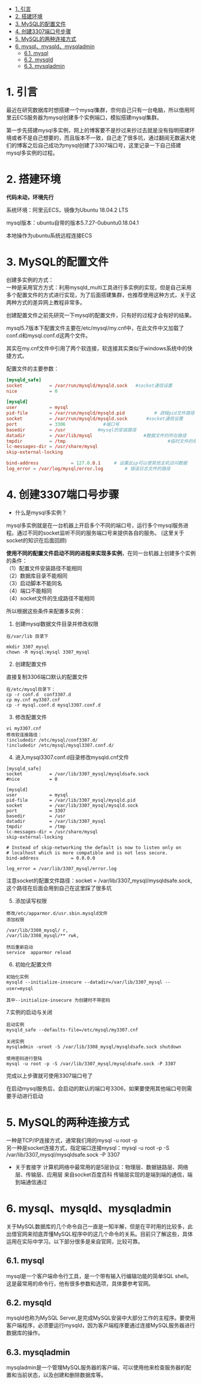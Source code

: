 <!-- TOC -->

- [1. 引言](#1-%e5%bc%95%e8%a8%80)
- [2. 搭建环境](#2-%e6%90%ad%e5%bb%ba%e7%8e%af%e5%a2%83)
- [3. MySQL的配置文件](#3-mysql%e7%9a%84%e9%85%8d%e7%bd%ae%e6%96%87%e4%bb%b6)
- [4. 创建3307端口号步骤](#4-%e5%88%9b%e5%bb%ba3307%e7%ab%af%e5%8f%a3%e5%8f%b7%e6%ad%a5%e9%aa%a4)
- [5. MySQL的两种连接方式](#5-mysql%e7%9a%84%e4%b8%a4%e7%a7%8d%e8%bf%9e%e6%8e%a5%e6%96%b9%e5%bc%8f)
- [6. mysql、mysqld、mysqladmin](#6-mysqlmysqldmysqladmin)
  - [6.1. mysql](#61-mysql)
  - [6.2. mysqld](#62-mysqld)
  - [6.3. mysqladmin](#63-mysqladmin)

<!-- /TOC -->
# 1. 引言
最近在研究数据库时想搭建一个mysql集群，奈何自己只有一台电脑，所以借用阿里云ECS服务器为mysql创建多个实例端口，模拟搭建mysql集群。

第一步先搭建mysql多实例，网上的博客要不是抄过来抄过去就是没有指明搭建环境或者不是自己想要的，而且版本不一致，自己走了很多坑，通过翻阅无数遍大佬们的博客之后自己成功为mysql创建了3307端口号，这里记录一下自己搭建mysql多实例的过程。

# 2. 搭建环境
**代码未动，环境先行**

系统环境：阿里云ECS，镜像为Ubuntu 18.04.2 LTS

mysql版本：ubuntu自带的版本5.7.27-0ubuntu0.18.04.1

本地操作为ubuntu系统远程连接ECS

# 3. MySQL的配置文件

创建多实例的方式：<br>
一种是采用官方方式：利用mysqld_multi工具进行多实例的实现，但是自己采用多个配置文件的方式进行实现，为了后面搭建集群，也推荐使用这种方式，关于这两种方式的差异网上教程非常多。

创建配置文件之前先研究一下mysql的配置文件，只有好的过程才会有好的结果。


mysql5.7版本下配置文件主要在/etc/mysql/my.cnf中，在此文件中又加载了conf.d和mysql.conf.d这两个文件。

其实在my.cnf文件中引用了两个软连接，软连接其实类似于windows系统中的快捷方式。

配置文件的主要参数：
```conf
[mysqld_safe]
socket          = /var/run/mysqld/mysqld.sock   #socket通信设置
nice            = 0

[mysqld]
user            = mysql
pid-file        = /var/run/mysqld/mysqld.pid           # 进程pid文件路径
socket          = /var/run/mysqld/mysqld.sock       #socket通信设置
port            = 3306              #端口号
basedir         = /usr            #mysql的安装路径 
datadir         = /var/lib/mysql                   #数据文件的所在路径
tmpdir          = /tmp                                      #临时文件的保存路径
lc-messages-dir = /usr/share/mysql   
skip-external-locking

bind-address            = 127.0.0.1     # 设置此ip可以使其他主机访问数据
log_error = /var/log/mysql/error.log        # 错误日志文件的路径

```

# 4. 创建3307端口号步骤
* 什么是mysql多实例？

mysql多实例就是在一台机器上开启多个不同的端口号，运行多个mysql服务进程。通过不同的socket监听不同的服务端口号来提供各自的服务。
(这里关于socket的知识在后面回顾)


**使用不同的配置文件启动不同的进程来实现多实例**，在同一台机器上创建多个实例的条件：<br>（1）配置文件安装路径不能相同<br>
（2）数据库目录不能相同<br>
（3）启动脚本不能同名<br>
（4）端口不能相同<br>
（4）socket文件的生成路径不能相同

所以根据这些条件来配置多实例：

1. 创建mysql数据文件目录并修改权限

```
在/var/lib 目录下

mkdir 3307_mysql
chown -R mysql:mysql 3307_mysql
```

2. 创建配置文件

直接复制3306端口默认的配置文件
```
在/etc/mysql目录下：
cp -r conf.d  conf3307.d
cp my.cnf my3307.cnf
cp -r mysql.conf.d mysql3307.conf.d
```

3. 修改配置文件
```
vi my3307.cnf
修改软连接路径：
!includedir /etc/mysql/conf3307.d/
!includedir /etc/mysql/mysql3307.conf.d/
```

4. 进入mysql3307.conf.d目录修改mysqld.cnf文件
```
[mysqld_safe]
socket          = /var/lib/3307_mysql/mysqldsafe.sock
#nice           = 0

[mysqld]
user            = mysql
pid-file        = /var/lib/3307_mysql/mysqld.pid
socket          = /var/lib/3307_mysql/mysqld.sock
port            = 3307
basedir         = /usr
datadir         = /var/lib/3307_mysql
tmpdir          = /tmp
lc-messages-dir = /usr/share/mysql
skip-external-locking

# Instead of skip-networking the default is now to listen only on
# localhost which is more compatible and is not less secure.
bind-address            = 0.0.0.0

log_error = /var/lib/3307_mysql/error.log

```
注意socket的配置文件路径：socket    = /var/lib/3307_mysql/mysqldsafe.sock,这个路径在后面会用到自己在这里踩了很多坑

5. 添加读写权限
```
修改/etc/apparmor.d/usr.sbin.mysqld文件
添加权限

/var/lib/3308_mysql/ r,
/var/lib/3308_mysql/** rwk,

然后重新启动
service  apparmor reload
```

6. 初始化配置文件
```
初始化实例
mysqld --initialize-insecure --datadir=/var/lib/3307_mysql --user=mysql　　

其中--initialize-insecure 为创建时不带密码
```

7.实例的启动与关闭

```
启动实例
mysqld_safe --defaults-file=/etc/mysql/my3307.cnf

关闭实例
mysqladmin -uroot -S /var/lib/3308_mysql/mysqldsafe.sock shutdown

使用密码进行登陆
mysql -u root -p -S /var/lib/3307_mysql/mysqldsafe.sock -P 3307
``` 
完成以上步骤就可使用3307端口号了

在启动mysql服务后，会启动的默认的端口号3306，如果要使用其他端口号则需要手动进行启动

# 5. MySQL的两种连接方式
一种是TCP/IP连接方式，通常我们用的mysql -u root -p<br>
另一种是socket连接方式，指定端口连接mysql：mysql -u root -p -S /var/lib/3307_mysql/mysqldsafe.sock -P 3307



* 关于套接字
计算机网络中最常用的是5层协议：物理层、数据链路层、网络层、传输层、应用层
来自socket百度百科
传输层实现的是端到端的通信，端到端通信通过


# 6. mysql、mysqld、mysqladmin

关于MySQL数据库的几个命令自己一直是一知半解，但是在平时用的比较多，此出借官网来彻底弄懂MySQL程序中的这几个命令的关系。目前只了解这些，具体运用在实际中学习。以下部分很多是来自官网，比较可靠。


## 6.1. mysql
mysql是一个客户端命令行工具，是一个带有输入行编辑功能的简单SQL shell。这是最常用的命令行，他有很多参数和选项，具体要参考官网。

## 6.2. mysqld

mysqld也称为MySQL Server,是完成MySQL安装中大部分工作的主程序。要使用客户端程序，必须要运行mysqld，因为客户端程序要通过连接MySQL服务器进行数据库的操作。

## 6.3. mysqladmin
mysqladmin是一个管理MySQL服务器的客户端，可以使用他来检查服务器的配置和当前状态，以及创建和删除数据库等。
